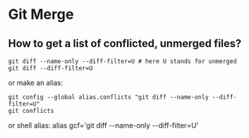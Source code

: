 # Git Merge

## How to get a list of conflicted, unmerged files?
```
git diff --name-only --diff-filter=U # here U stands for unmerged
git diff --diff-filter=U
```
or make an alias:
```
git config --global alias.conflicts "git diff --name-only --diff-filter=U"
git conflicts
```
or shell alias:
alias gcf='git diff --name-only --diff-filter=U'

